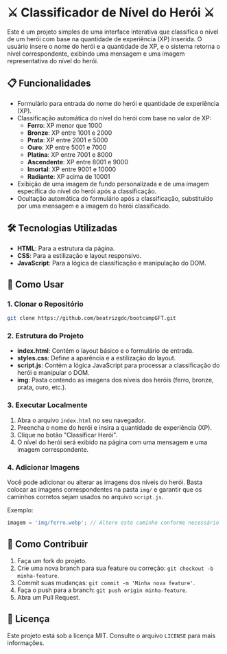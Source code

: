 # ⚔️ Classificador de Nível do Herói ⚔️

Este é um projeto simples de uma interface interativa que classifica o nível de um herói com base na quantidade de experiência (XP) inserida. O usuário insere o nome do herói e a quantidade de XP, e o sistema retorna o nível correspondente, exibindo uma mensagem e uma imagem representativa do nível do herói.

## 📋 Funcionalidades

- Formulário para entrada do nome do herói e quantidade de experiência (XP).
- Classificação automática do nível do herói com base no valor de XP:
  - **Ferro**: XP menor que 1000
  - **Bronze**: XP entre 1001 e 2000
  - **Prata**: XP entre 2001 e 5000
  - **Ouro**: XP entre 5001 e 7000
  - **Platina**: XP entre 7001 e 8000
  - **Ascendente**: XP entre 8001 e 9000
  - **Imortal**: XP entre 9001 e 10000
  - **Radiante**: XP acima de 10001
- Exibição de uma imagem de fundo personalizada e de uma imagem específica do nível do herói após a classificação.
- Ocultação automática do formulário após a classificação, substituído por uma mensagem e a imagem do herói classificado.

## 🛠️ Tecnologias Utilizadas

- **HTML**: Para a estrutura da página.
- **CSS**: Para a estilização e layout responsivo.
- **JavaScript**: Para a lógica de classificação e manipulação do DOM.
  
## 🚀 Como Usar

### 1. Clonar o Repositório

```bash
git clone https://github.com/beatrizgdc/bootcampGFT.git
```

### 2. Estrutura do Projeto

- **index.html**: Contém o layout básico e o formulário de entrada.
- **styles.css**: Define a aparência e a estilização do layout.
- **script.js**: Contém a lógica JavaScript para processar a classificação do herói e manipular o DOM.
- **img**: Pasta contendo as imagens dos níveis dos heróis (ferro, bronze, prata, ouro, etc.).

### 3. Executar Localmente

1. Abra o arquivo `index.html` no seu navegador.
2. Preencha o nome do herói e insira a quantidade de experiência (XP).
3. Clique no botão "Classificar Herói".
4. O nível do herói será exibido na página com uma mensagem e uma imagem correspondente.

### 4. Adicionar Imagens

Você pode adicionar ou alterar as imagens dos níveis do herói. Basta colocar as imagens correspondentes na pasta `img/` e garantir que os caminhos corretos sejam usados no arquivo `script.js`.

Exemplo:

```javascript
imagem = 'img/ferro.webp'; // Altere este caminho conforme necessário
```

## 🤝 Como Contribuir

1. Faça um fork do projeto.
2. Crie uma nova branch para sua feature ou correção: `git checkout -b minha-feature`.
3. Commit suas mudanças: `git commit -m 'Minha nova feature'`.
4. Faça o push para a branch: `git push origin minha-feature`.
5. Abra um Pull Request.

## 📄 Licença

Este projeto está sob a licença MIT. Consulte o arquivo `LICENSE` para mais informações.
